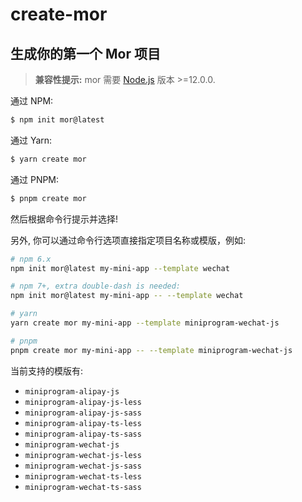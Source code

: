 # create-mor

## 生成你的第一个 Mor 项目

> **兼容性提示:**
> mor 需要 [Node.js](https://nodejs.org/en/) 版本 >=12.0.0.

通过 NPM:

```bash
$ npm init mor@latest
```

通过 Yarn:

```bash
$ yarn create mor
```

通过 PNPM:

```bash
$ pnpm create mor
```

然后根据命令行提示并选择!

另外, 你可以通过命令行选项直接指定项目名称或模版，例如:

```bash
# npm 6.x
npm init mor@latest my-mini-app --template wechat

# npm 7+, extra double-dash is needed:
npm init mor@latest my-mini-app -- --template wechat

# yarn
yarn create mor my-mini-app --template miniprogram-wechat-js

# pnpm
pnpm create mor my-mini-app -- --template miniprogram-wechat-js
```

当前支持的模版有:

- `miniprogram-alipay-js`
- `miniprogram-alipay-js-less`
- `miniprogram-alipay-js-sass`
- `miniprogram-alipay-ts-less`
- `miniprogram-alipay-ts-sass`
- `miniprogram-wechat-js`
- `miniprogram-wechat-js-less`
- `miniprogram-wechat-js-sass`
- `miniprogram-wechat-ts-less`
- `miniprogram-wechat-ts-sass`
